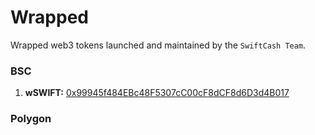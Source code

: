# Wrapped
Wrapped web3 tokens launched and maintained by the `SwiftCash Team`.

### BSC
1. **wSWIFT:** [0x99945f484EBc48F5307cC00cF8dCF8d6D3d4B017](https://bscscan.com/token/0x99945f484EBc48F5307cC00cF8dCF8d6D3d4B017#code)

### Polygon
